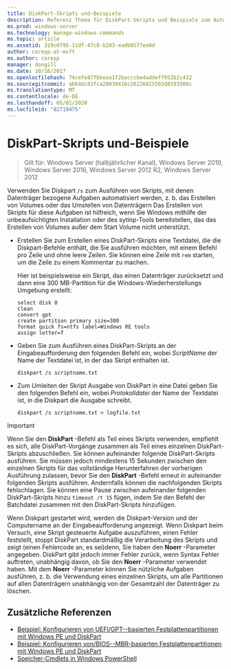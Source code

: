 ```yaml
---
title: DiskPart-Skripts und-Beispiele
description: Referenz Thema für DiskPart-Skripts und Beispiele zum Automatisieren von Datenträger bezogenen Aufgaben, z. b. zum Erstellen von Volumes oder zum wandeln von Datenträgern in dynamische Datenträger.
ms.prod: windows-server
ms.technology: manage-windows-commands
ms.topic: article
ms.assetid: 319c0795-11df-47c8-b203-eadb0577ee0d
author: coreyp-at-msft
ms.author: coreyp
manager: dongill
ms.date: 10/16/2017
ms.openlocfilehash: 74cefe87fbbeaa1f2bacccbe4addeff952b2c432
ms.sourcegitcommit: ab64dc83fca28039416c26226815502d0193500c
ms.translationtype: MT
ms.contentlocale: de-DE
ms.lasthandoff: 05/01/2020
ms.locfileid: "82719475"
---
```

# <a name="diskpart-scripts-and-examples"></a>DiskPart-Skripts und-Beispiele

> Gilt für: Windows Server (halbjährlicher Kanal), Windows Server 2019, Windows Server 2016, Windows Server 2012 R2, Windows Server 2012

Verwenden Sie Diskpart `/s` zum Ausführen von Skripts, mit denen Datenträger bezogene Aufgaben automatisiert werden, z. b. das Erstellen von Volumes oder das Umstellen von Datenträgern Das Erstellen von Skripts für diese Aufgaben ist hilfreich, wenn Sie Windows mithilfe der unbeaufsichtigten Installation oder des sytinp-Tools bereitstellen, das das Erstellen von Volumes außer dem Start Volume nicht unterstützt.  
  
-   Erstellen Sie zum Erstellen eines DiskPart-Skripts eine Textdatei, die die Diskpart-Befehle enthält, die Sie ausführen möchten, mit einem Befehl pro Zeile und ohne leere Zeilen. Sie können eine Zeile mit `rem` starten, um die Zeile zu einem Kommentar zu machen.  
  
    Hier ist beispielsweise ein Skript, das einen Datenträger zurücksetzt und dann eine 300 MB-Partition für die Windows-Wiederherstellungs Umgebung erstellt:  
  
    ```  
    select disk 0  
    clean  
    convert gpt  
    create partition primary size=300  
    format quick fs=ntfs label=Windows RE tools  
    assign letter=T  
    ```  
  
-   Geben Sie zum Ausführen eines DiskPart-Skripts an der Eingabeaufforderung den folgenden Befehl ein, wobei *ScriptName* der Name der Textdatei ist, in der das Skript enthalten ist.  
  
    ```  
    diskpart /s scriptname.txt  
    ```  
  
-   Zum Umleiten der Skript Ausgabe von DiskPart in eine Datei geben Sie den folgenden Befehl ein, wobei *Protokolldatei* der Name der Textdatei ist, in die Diskpart die Ausgabe schreibt.  
  
    ```  
    diskpart /s scriptname.txt > logfile.txt  
    ```  
  
> [!IMPORTANT]  
> Wenn Sie den **DiskPart** -Befehl als Teil eines Skripts verwenden, empfiehlt es sich, alle DiskPart-Vorgänge zusammen als Teil eines einzelnen DiskPart-Skripts abzuschließen. Sie können aufeinander folgende DiskPart-Skripts ausführen. Sie müssen jedoch mindestens 15 Sekunden zwischen den einzelnen Skripts für das vollständige Herunterfahren der vorherigen Ausführung zulassen, bevor Sie den **DiskPart** -Befehl erneut in aufeinander folgenden Skripts ausführen. Andernfalls können die nachfolgenden Skripts fehlschlagen. Sie können eine Pause zwischen aufeinander folgenden DiskPart-Skripts hinzu `timeout /t 15` fügen, indem Sie den Befehl der Batchdatei zusammen mit den DiskPart-Skripts hinzufügen.  
  
Wenn Diskpart gestartet wird, werden die Diskpart-Version und der Computername an der Eingabeaufforderung angezeigt. Wenn Diskpart beim Versuch, eine Skript gesteuerte Aufgabe auszuführen, einen Fehler feststellt, stoppt DiskPart standardmäßig die Verarbeitung des Skripts und zeigt \(einen Fehlercode an, es sei\)denn, Sie haben den **Noerr** -Parameter angegeben. DiskPart gibt jedoch immer Fehler zurück, wenn Syntax Fehler auftreten, unabhängig davon, ob Sie den **Noerr** -Parameter verwendet haben. Mit dem **Noerr** -Parameter können Sie nützliche Aufgaben ausführen, z. b. die Verwendung eines einzelnen Skripts, um alle Partitionen auf allen Datenträgern unabhängig von der Gesamtzahl der Datenträger zu löschen.  
  
## <a name="additional-references"></a>Zusätzliche Referenzen
  
- [Beispiel: Konfigurieren von UEFI\/GPT\--basierten Festplattenpartitionen mit Windows PE und DiskPart](https://technet.microsoft.com/library/hh825686.aspx)  
- [Beispiel: Konfigurieren von\/BIOS\--MBR-basierten Festplattenpartitionen mit Windows PE und DiskPart](https://technet.microsoft.com/library/hh825677.aspx)  
- [Speicher-Cmdlets in Windows PowerShell](https://technet.microsoft.com/library/hh848705.aspx)  
  

